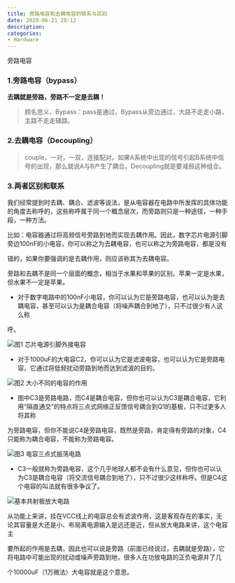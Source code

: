 ```yaml
---
title: 旁路电容和去耦电容的联系与区别
date: 2020-06-21 20:12
description: 
categories: 
- Hardware
---
```


旁路电容

### 1.旁路电容（bypass）

**去耦就是旁路，旁路不一定是去耦！**

> 顾名思义，Bypass：pass是通过，Bypass从旁边通过，大路不走走小路，主路不走走辅路。

### 2.去耦电容（Decoupling）

> couple，一对，一双，连接配对。如果A系统中出现的信号引起B系统中信号的出现，那么就说A与B产生了耦合。Decoupling就是要减弱这种组合。

### 3.两者区别和联系

我们经常提到时去耦、耦合、滤波等说法，是从电容器在电路中所发挥的具体功能的角度去称呼的，这些称呼属于同一个概念层次，而旁路则只是一种途径，一种手段，一种方法。

比如：电容器通过将高频信号旁路到地而实现去耦作用。因此，数字芯片电源引脚旁边100nF的小电容，你可以称之为去耦电容，也可以称之为旁路电容，都是没有

错的，如果你要强调的是去耦作用，则应该称其为去耦电容。

旁路和去耦不是同一个层面的概念，相当于水果和苹果的区别。苹果一定是水果，但水果不一定是苹果。

- 对于数字电路中的100nF小电容，你可以认为它是旁路电容，也可以认为是去耦电容，甚至可以认为是耦合电容（将噪声耦合到地了），只不过很少有人这么称

呼。

![图1 芯片电源引脚外接电容](https://ss0.baidu.com/6ONWsjip0QIZ8tyhnq/it/u=2886462678,2070087557&amp;fm=173&amp;app=25&amp;f=JPEG?w=554&amp;h=292&amp;s=CDC2E113838E4D4B5EC9E9CC0300F0B3#pic_center)

- 对于1000uF的大电容C2，你可以认为它是滤波电容，也可以认为它是旁路电容，它通过将低频扰动旁路到地而达到滤波的目的。

![图2 大小不同的电容的作用](https://ss1.baidu.com/6ONXsjip0QIZ8tyhnq/it/u=2661401680,1807943839&amp;fm=173&amp;app=25&amp;f=JPEG?w=555&amp;h=287&amp;s=8262FD1219587DC85C6DF4D8030090F3)

- 图中C3是旁路电路，而C4是耦合电容，但你也可以认为C3是耦合电容，它利用“隔直通交”的特点将三点式网络正反馈信号耦合到Q1的基极，只不过更多人将其称

为旁路电容，但你不能说C4是旁路电容，既然是旁路，肯定得有旁路的对象，C4只能称为耦合电容，不能称为旁路电容。

![图3 电容三点式振荡电路](https://ss1.baidu.com/6ONXsjip0QIZ8tyhnq/it/u=135881218,2102797901&amp;fm=173&amp;app=25&amp;f=JPEG?w=555&amp;h=350&amp;s=8EE3E5129BD779CA186D0D5E030090F2)

- C3一般就称为旁路电容，这个几乎地球人都不会有什么意见，但你也可以认为C3是耦合电容（将交流信号耦合到地了），只不过很少这样称呼。但是C4这个电容的叫法就有很多争议了。

![基本共射极放大电路](https://ss1.baidu.com/6ONXsjip0QIZ8tyhnq/it/u=3333929023,1514761647&amp;fm=173&amp;app=25&amp;f=JPEG?w=554&amp;h=404&amp;s=CEE2A5525D167DD85A44445A030010F2)

从功能上来讲，挂在VCC线上的电容总会有滤波作用，这是客观存在的事实，无论其容量是大还是小、布局离电源输入是远还是近，但从放大电路来讲，这个电容主

要所起的作用是去耦，因此也可以说是旁路（前面已经说过，去耦就是旁路），它将电路中可能出现的扰动或噪声旁路到地，很多人在功放电路的正负电源并了几

个10000uF（1万微法）大电容就是这个意思。


